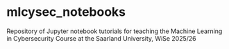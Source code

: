 # mlcysec_notebooks
Repository of Jupyter notebook tutorials for teaching the Machine Learning in Cybersecurity Course at the Saarland University, WiSe 2025/26
